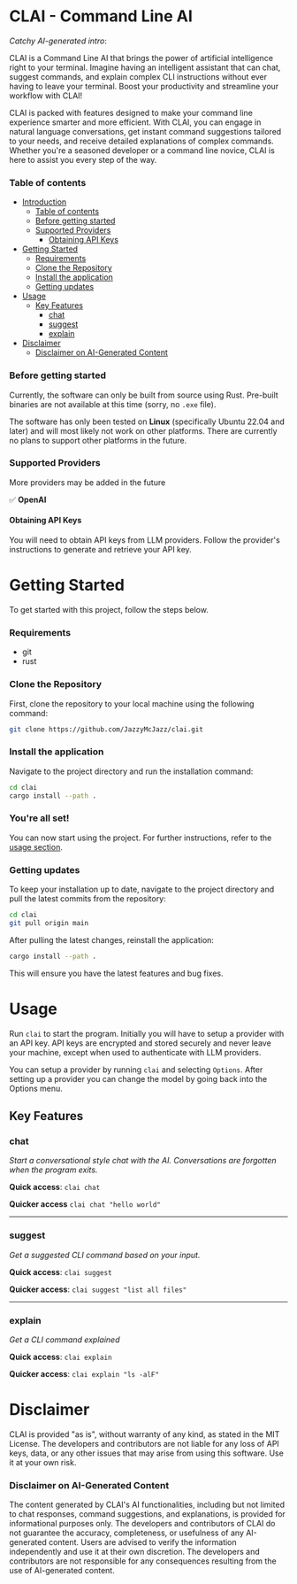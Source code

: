 # CLAI - Command Line AI

*Catchy AI-generated intro*:

CLAI is a Command Line AI that brings the power of artificial intelligence right to your terminal. Imagine having an intelligent assistant that can chat, suggest commands, and explain complex CLI instructions without ever having to leave your terminal. Boost your productivity and streamline your workflow with CLAI!

CLAI is packed with features designed to make your command line experience smarter and more efficient. With CLAI, you can engage in natural language conversations, get instant command suggestions tailored to your needs, and receive detailed explanations of complex commands. Whether you're a seasoned developer or a command line novice, CLAI is here to assist you every step of the way.

### Table of contents
- [Introduction](#clai---command-line-ai)
    - [Table of contents](#table-of-contents)
    - [Before getting started](#before-getting-started)
    - [Supported Providers](#supported-providers)
        - [Obtaining API Keys](#obtaining-api-keys)
- [Getting Started](#getting-started)
    - [Requirements](#requirements)
    - [Clone the Repository](#clone-the-repository)
    - [Install the application](#install-the-application)
    - [Getting updates](#getting-updates)
- [Usage](#usage)
    - [Key Features](#key-features)
        - [chat](#chat)
        - [suggest](#suggest)
        - [explain](#explain)
- [Disclaimer](#disclaimer)
    - [Disclaimer on AI-Generated Content](#disclaimer-on-ai-generated-content)

### Before getting started

Currently, the software can only be built from source using Rust. Pre-built binaries are not available at this time (sorry, no `.exe` file).

The software has only been tested on **Linux** (specifically Ubuntu 22.04 and later) and will most likely not work on other platforms. There are currently no plans to support other platforms in the future.

### Supported Providers

More providers may be added in the future

✅ **OpenAI**

#### Obtaining API Keys

You will need to obtain API keys from LLM providers. Follow the provider's instructions to generate and retrieve your API key.

# Getting Started

To get started with this project, follow the steps below.

### Requirements

- git
- rust

### Clone the Repository

First, clone the repository to your local machine using the following command:

```sh
git clone https://github.com/JazzyMcJazz/clai.git
```

### Install the application

Navigate to the project directory and run the installation command:

```sh
cd clai
cargo install --path .
```

### You're all set!

You can now start using the project. For further instructions, refer to the [usage section](#usage).

### Getting updates

To keep your installation up to date, navigate to the project directory and pull the latest commits from the repository:

```sh
cd clai
git pull origin main
```

After pulling the latest changes, reinstall the application:

```sh
cargo install --path .
```

This will ensure you have the latest features and bug fixes.

# Usage 

Run `clai` to start the program. Initially you will have to setup a provider with an API key. API keys are encrypted and stored securely and never leave your machine, except when used to authenticate with LLM providers.

You can setup a provider by running `clai` and selecting `Options`. After setting up a provider you can change the model by going back into the Options menu.

## Key Features

### **chat**

*Start a conversational style chat with the AI. Conversations are forgotten when the program exits.*

**Quick access**: `clai chat`

**Quicker access** `clai chat "hello world"` 

***

### **suggest**

*Get a suggested CLI command based on your input.*

**Quick access**: `clai suggest`

**Quicker access**: `clai suggest "list all files"`

***

### **explain**

*Get a CLI command explained*

**Quick access**: `clai explain`

**Quicker access**: `clai explain "ls -alF"`

# Disclaimer

CLAI is provided "as is", without warranty of any kind, as stated in the MIT License. The developers and contributors are not liable for any loss of API keys, data, or any other issues that may arise from using this software. Use it at your own risk.

### Disclaimer on AI-Generated Content

The content generated by CLAI's AI functionalities, including but not limited to chat responses, command suggestions, and explanations, is provided for informational purposes only. The developers and contributors of CLAI do not guarantee the accuracy, completeness, or usefulness of any AI-generated content. Users are advised to verify the information independently and use it at their own discretion. The developers and contributors are not responsible for any consequences resulting from the use of AI-generated content.